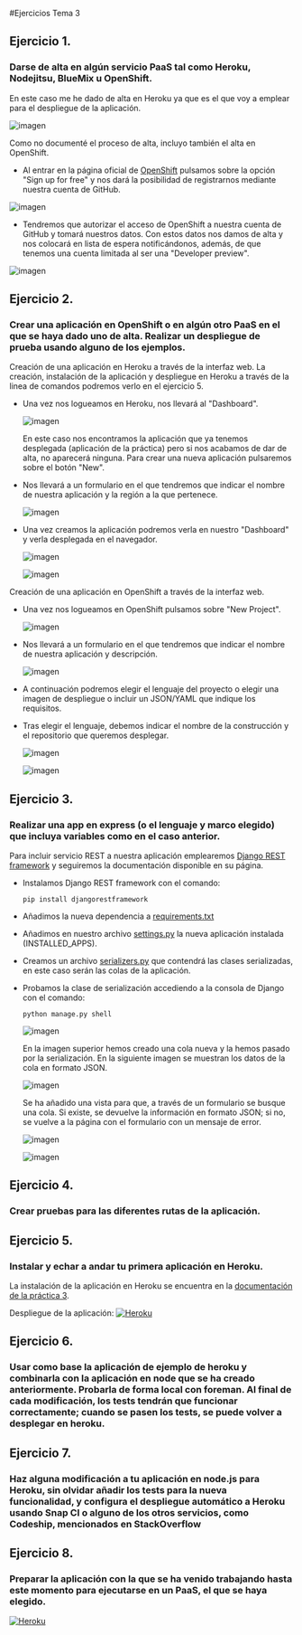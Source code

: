 ﻿#Ejercicios Tema 3

## Ejercicio 1.
### Darse de alta en algún servicio PaaS tal como Heroku, Nodejitsu, BlueMix u OpenShift.
En este caso me he dado de alta en Heroku ya que es el que voy a emplear para el despliegue de la aplicación.

![imagen](https://github.com/josejapch/ejerciciosIV/blob/master/tema3/imagenes/ej1%20alta%20heroku.png)

Como no documenté el proceso de alta, incluyo también el alta en OpenShift.

- Al entrar en la página oficial de [OpenShift](https://www.openshift.com/) pulsamos sobre la opción "Sign up for free" y nos dará la posibilidad de registrarnos mediante nuestra cuenta de GitHub.

![imagen](https://github.com/josejapch/ejerciciosIV/blob/master/tema3/imagenes/ej1%20pagina%20registro%20openshift.png)

- Tendremos que autorizar el acceso de OpenShift a nuestra cuenta de GitHub y tomará nuestros datos. Con estos datos nos damos de alta y nos colocará en lista de espera notificándonos, además, de que tenemos una cuenta limitada al ser una "Developer preview".

![imagen](https://github.com/josejapch/ejerciciosIV/blob/master/tema3/imagenes/ej1%20notificacion%20de%20alta%20openshift.png)

## Ejercicio 2.
### Crear una aplicación en OpenShift o en algún otro PaaS en el que se haya dado uno de alta. Realizar un despliegue de prueba usando alguno de los ejemplos.
Creación de una aplicación en Heroku a través de la interfaz web. La creación, instalación de la aplicación y despliegue en Heroku a través de la linea de comandos podremos verlo en el ejercicio 5.

- Una vez nos logueamos en Heroku, nos llevará al "Dashboard".

    ![imagen](https://github.com/josejapch/ejerciciosIV/blob/master/tema3/imagenes/ej2%20dashboard%20heroku.png)

    En este caso nos encontramos la aplicación que ya tenemos desplegada (aplicación de la práctica) pero si nos acabamos de dar de alta, no aparecerá ninguna. Para crear una nueva aplicación pulsaremos sobre el botón "New".
    
- Nos llevará a un formulario en el que tendremos que indicar el nombre de nuestra aplicación y la región a la que pertenece.

    ![imagen](https://github.com/josejapch/ejerciciosIV/blob/master/tema3/imagenes/ej2%20creacion%20de%20aplicacion.png)
    
- Una vez creamos la aplicación podremos verla en nuestro "Dashboard" y verla desplegada en el navegador.

    ![imagen](https://github.com/josejapch/ejerciciosIV/blob/master/tema3/imagenes/ej2%20dashboard%20con%20aplicacion%20creada.png)
    
    ![imagen](https://github.com/josejapch/ejerciciosIV/blob/master/tema3/imagenes/ej2%20aplicacion%20desplegada%20en%20heroku.png)

Creación de una aplicación en OpenShift a través de la interfaz web.

- Una vez nos logueamos en OpenShift pulsamos sobre "New Project".

    ![imagen](https://github.com/josejapch/ejerciciosIV/blob/master/tema3/imagenes/ej2%20openshift%20dashboard.png)
    
- Nos llevará a un formulario en el que tendremos que indicar el nombre de nuestra aplicación y descripción.

    ![imagen](https://github.com/josejapch/ejerciciosIV/blob/master/tema3/imagenes/ej2%20openshift%20formulario%20de%20creacion.png)
    
- A continuación podremos elegir el lenguaje del proyecto o elegir una imagen de despliegue o incluir un JSON/YAML que indique los requisitos.
- Tras elegir el lenguaje, debemos indicar el nombre de la construcción y el repositorio que queremos desplegar.

    ![imagen](https://github.com/josejapch/ejerciciosIV/blob/master/tema3/imagenes/ej2%20openshift%20formulario%20git.png)
    
    ![imagen](https://github.com/josejapch/ejerciciosIV/blob/master/tema3/imagenes/despliegue%20de%20aplicacion%20en%20openshift.png)
    
## Ejercicio 3.
### Realizar una app en express (o el lenguaje y marco elegido) que incluya variables como en el caso anterior.
Para incluir servicio REST a nuestra aplicación emplearemos [Django REST framework](http://www.django-rest-framework.org/) y seguiremos la documentación disponible en su página.
- Instalamos Django REST framework con el comando:

    ```pip install djangorestframework```
- Añadimos la nueva dependencia a [requirements.txt](https://github.com/josejapch/proyectoIV1617/blob/master/requirements.txt)
- Añadimos en nuestro archivo [settings.py](https://github.com/josejapch/proyectoIV1617/blob/master/queueme/settings.py) la nueva aplicación instalada (INSTALLED_APPS).
- Creamos un archivo [serializers.py]() que contendrá las clases serializadas, en este caso serán las colas de la aplicación.
- Probamos la clase de serialización accediendo a la consola de Django con el comando:

    ```python manage.py shell```
    
    ![imagen](https://github.com/josejapch/ejerciciosIV/blob/master/tema3/imagenes/ej3%20prueba1.png)
    
    En la imagen superior hemos creado una cola nueva y la hemos pasado por la serialización. En la siguiente imagen se muestran los datos de la cola en formato JSON.
    
    ![imagen](https://github.com/josejapch/ejerciciosIV/blob/master/tema3/imagenes/ej3%20prueba%20json.png)
    
    Se ha añadido una vista para que, a través de un formulario se busque una cola. Si existe, se devuelve la información en formato JSON; si no, se vuelve a la página con el formulario con un mensaje de error.
    
    ![imagen](https://github.com/josejapch/ejerciciosIV/blob/master/tema3/imagenes/ej3%20consultaJSON%20(exito).png)
    
    ![imagen](https://github.com/josejapch/ejerciciosIV/blob/master/tema3/imagenes/ej3%20consultaJSON%20(fracaso).png)

## Ejercicio 4.
### Crear pruebas para las diferentes rutas de la aplicación.


## Ejercicio 5.
### Instalar y echar a andar tu primera aplicación en Heroku.
La instalación de la aplicación en Heroku se encuentra en la [documentación de la práctica 3](https://github.com/josejapch/documentacion-Proyecto-IV/blob/master/hito3.md).

Despliegue de la aplicación:
[![Heroku](http://i66.tinypic.com/2d2ja74.jpg)](https://queueme.herokuapp.com/)

## Ejercicio 6.
### Usar como base la aplicación de ejemplo de heroku y combinarla con la aplicación en node que se ha creado anteriormente. Probarla de forma local con foreman. Al final de cada modificación, los tests tendrán que funcionar correctamente; cuando se pasen los tests, se puede volver a desplegar en heroku.


## Ejercicio 7.
### Haz alguna modificación a tu aplicación en node.js para Heroku, sin olvidar añadir los tests para la nueva funcionalidad, y configura el despliegue automático a Heroku usando Snap CI o alguno de los otros servicios, como Codeship, mencionados en StackOverflow


## Ejercicio 8.
### Preparar la aplicación con la que se ha venido trabajando hasta este momento para ejecutarse en un PaaS, el que se haya elegido.
[![Heroku](http://i66.tinypic.com/2d2ja74.jpg)](https://queueme.herokuapp.com/)
